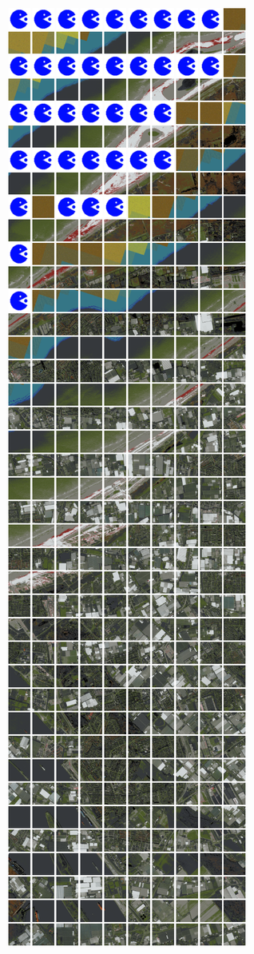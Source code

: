 <html>
<div>
<img src="https://github.com/HakkaTjakka/NL_TILE_MAP/blob/main/source.png" height="44" width="44">
<img src="https://github.com/HakkaTjakka/NL_TILE_MAP/blob/main/source.png" height="44" width="44">
<img src="https://github.com/HakkaTjakka/NL_TILE_MAP/blob/main/source.png" height="44" width="44">
<img src="https://github.com/HakkaTjakka/NL_TILE_MAP/blob/main/source.png" height="44" width="44">
<img src="https://github.com/HakkaTjakka/NL_TILE_MAP/blob/main/source.png" height="44" width="44">
<img src="https://github.com/HakkaTjakka/NL_TILE_MAP/blob/main/source.png" height="44" width="44">
<img src="https://github.com/HakkaTjakka/NL_TILE_MAP/blob/main/source.png" height="44" width="44">
<img src="https://github.com/HakkaTjakka/NL_TILE_MAP/blob/main/source.png" height="44" width="44">
<img src="https://github.com/HakkaTjakka/NL_TILE_MAP/blob/main/source.png" height="44" width="44">
<img src="https://github.com/HakkaTjakka/NL_TILE_MAP/blob/main/18/605/-1049/r.6059.-10490.png" height="44" width="44">
<img src="https://github.com/HakkaTjakka/NL_TILE_MAP/blob/main/18/606/-1049/r.6060.-10490.png" height="44" width="44">
<img src="https://github.com/HakkaTjakka/NL_TILE_MAP/blob/main/18/606/-1049/r.6061.-10490.png" height="44" width="44">
<img src="https://github.com/HakkaTjakka/NL_TILE_MAP/blob/main/18/606/-1049/r.6062.-10490.png" height="44" width="44">
<img src="https://github.com/HakkaTjakka/NL_TILE_MAP/blob/main/18/606/-1049/r.6063.-10490.png" height="44" width="44">
<img src="https://github.com/HakkaTjakka/NL_TILE_MAP/blob/main/18/606/-1049/r.6064.-10490.png" height="44" width="44">
<img src="https://github.com/HakkaTjakka/NL_TILE_MAP/blob/main/18/606/-1049/r.6065.-10490.png" height="44" width="44">
<img src="https://github.com/HakkaTjakka/NL_TILE_MAP/blob/main/18/606/-1049/r.6066.-10490.png" height="44" width="44">
<img src="https://github.com/HakkaTjakka/NL_TILE_MAP/blob/main/18/606/-1049/r.6067.-10490.png" height="44" width="44">
<img src="https://github.com/HakkaTjakka/NL_TILE_MAP/blob/main/18/606/-1049/r.6068.-10490.png" height="44" width="44">
<img src="https://github.com/HakkaTjakka/NL_TILE_MAP/blob/main/18/606/-1049/r.6069.-10490.png" height="44" width="44">
<br>
<img src="https://github.com/HakkaTjakka/NL_TILE_MAP/blob/main/source.png" height="44" width="44">
<img src="https://github.com/HakkaTjakka/NL_TILE_MAP/blob/main/source.png" height="44" width="44">
<img src="https://github.com/HakkaTjakka/NL_TILE_MAP/blob/main/source.png" height="44" width="44">
<img src="https://github.com/HakkaTjakka/NL_TILE_MAP/blob/main/source.png" height="44" width="44">
<img src="https://github.com/HakkaTjakka/NL_TILE_MAP/blob/main/source.png" height="44" width="44">
<img src="https://github.com/HakkaTjakka/NL_TILE_MAP/blob/main/source.png" height="44" width="44">
<img src="https://github.com/HakkaTjakka/NL_TILE_MAP/blob/main/source.png" height="44" width="44">
<img src="https://github.com/HakkaTjakka/NL_TILE_MAP/blob/main/source.png" height="44" width="44">
<img src="https://github.com/HakkaTjakka/NL_TILE_MAP/blob/main/source.png" height="44" width="44">
<img src="https://github.com/HakkaTjakka/NL_TILE_MAP/blob/main/18/605/-1049/r.6059.-10489.png" height="44" width="44">
<img src="https://github.com/HakkaTjakka/NL_TILE_MAP/blob/main/18/606/-1049/r.6060.-10489.png" height="44" width="44">
<img src="https://github.com/HakkaTjakka/NL_TILE_MAP/blob/main/18/606/-1049/r.6061.-10489.png" height="44" width="44">
<img src="https://github.com/HakkaTjakka/NL_TILE_MAP/blob/main/18/606/-1049/r.6062.-10489.png" height="44" width="44">
<img src="https://github.com/HakkaTjakka/NL_TILE_MAP/blob/main/18/606/-1049/r.6063.-10489.png" height="44" width="44">
<img src="https://github.com/HakkaTjakka/NL_TILE_MAP/blob/main/18/606/-1049/r.6064.-10489.png" height="44" width="44">
<img src="https://github.com/HakkaTjakka/NL_TILE_MAP/blob/main/18/606/-1049/r.6065.-10489.png" height="44" width="44">
<img src="https://github.com/HakkaTjakka/NL_TILE_MAP/blob/main/18/606/-1049/r.6066.-10489.png" height="44" width="44">
<img src="https://github.com/HakkaTjakka/NL_TILE_MAP/blob/main/18/606/-1049/r.6067.-10489.png" height="44" width="44">
<img src="https://github.com/HakkaTjakka/NL_TILE_MAP/blob/main/18/606/-1049/r.6068.-10489.png" height="44" width="44">
<img src="https://github.com/HakkaTjakka/NL_TILE_MAP/blob/main/18/606/-1049/r.6069.-10489.png" height="44" width="44">
<br>
<img src="https://github.com/HakkaTjakka/NL_TILE_MAP/blob/main/source.png" height="44" width="44">
<img src="https://github.com/HakkaTjakka/NL_TILE_MAP/blob/main/source.png" height="44" width="44">
<img src="https://github.com/HakkaTjakka/NL_TILE_MAP/blob/main/source.png" height="44" width="44">
<img src="https://github.com/HakkaTjakka/NL_TILE_MAP/blob/main/source.png" height="44" width="44">
<img src="https://github.com/HakkaTjakka/NL_TILE_MAP/blob/main/source.png" height="44" width="44">
<img src="https://github.com/HakkaTjakka/NL_TILE_MAP/blob/main/source.png" height="44" width="44">
<img src="https://github.com/HakkaTjakka/NL_TILE_MAP/blob/main/source.png" height="44" width="44">
<img src="https://github.com/HakkaTjakka/NL_TILE_MAP/blob/main/18/605/-1049/r.6057.-10488.png" height="44" width="44">
<img src="https://github.com/HakkaTjakka/NL_TILE_MAP/blob/main/18/605/-1049/r.6058.-10488.png" height="44" width="44">
<img src="https://github.com/HakkaTjakka/NL_TILE_MAP/blob/main/18/605/-1049/r.6059.-10488.png" height="44" width="44">
<img src="https://github.com/HakkaTjakka/NL_TILE_MAP/blob/main/18/606/-1049/r.6060.-10488.png" height="44" width="44">
<img src="https://github.com/HakkaTjakka/NL_TILE_MAP/blob/main/18/606/-1049/r.6061.-10488.png" height="44" width="44">
<img src="https://github.com/HakkaTjakka/NL_TILE_MAP/blob/main/18/606/-1049/r.6062.-10488.png" height="44" width="44">
<img src="https://github.com/HakkaTjakka/NL_TILE_MAP/blob/main/18/606/-1049/r.6063.-10488.png" height="44" width="44">
<img src="https://github.com/HakkaTjakka/NL_TILE_MAP/blob/main/18/606/-1049/r.6064.-10488.png" height="44" width="44">
<img src="https://github.com/HakkaTjakka/NL_TILE_MAP/blob/main/18/606/-1049/r.6065.-10488.png" height="44" width="44">
<img src="https://github.com/HakkaTjakka/NL_TILE_MAP/blob/main/18/606/-1049/r.6066.-10488.png" height="44" width="44">
<img src="https://github.com/HakkaTjakka/NL_TILE_MAP/blob/main/18/606/-1049/r.6067.-10488.png" height="44" width="44">
<img src="https://github.com/HakkaTjakka/NL_TILE_MAP/blob/main/18/606/-1049/r.6068.-10488.png" height="44" width="44">
<img src="https://github.com/HakkaTjakka/NL_TILE_MAP/blob/main/18/606/-1049/r.6069.-10488.png" height="44" width="44">
<br>
<img src="https://github.com/HakkaTjakka/NL_TILE_MAP/blob/main/source.png" height="44" width="44">
<img src="https://github.com/HakkaTjakka/NL_TILE_MAP/blob/main/source.png" height="44" width="44">
<img src="https://github.com/HakkaTjakka/NL_TILE_MAP/blob/main/source.png" height="44" width="44">
<img src="https://github.com/HakkaTjakka/NL_TILE_MAP/blob/main/source.png" height="44" width="44">
<img src="https://github.com/HakkaTjakka/NL_TILE_MAP/blob/main/source.png" height="44" width="44">
<img src="https://github.com/HakkaTjakka/NL_TILE_MAP/blob/main/source.png" height="44" width="44">
<img src="https://github.com/HakkaTjakka/NL_TILE_MAP/blob/main/source.png" height="44" width="44">
<img src="https://github.com/HakkaTjakka/NL_TILE_MAP/blob/main/18/605/-1049/r.6057.-10487.png" height="44" width="44">
<img src="https://github.com/HakkaTjakka/NL_TILE_MAP/blob/main/18/605/-1049/r.6058.-10487.png" height="44" width="44">
<img src="https://github.com/HakkaTjakka/NL_TILE_MAP/blob/main/18/605/-1049/r.6059.-10487.png" height="44" width="44">
<img src="https://github.com/HakkaTjakka/NL_TILE_MAP/blob/main/18/606/-1049/r.6060.-10487.png" height="44" width="44">
<img src="https://github.com/HakkaTjakka/NL_TILE_MAP/blob/main/18/606/-1049/r.6061.-10487.png" height="44" width="44">
<img src="https://github.com/HakkaTjakka/NL_TILE_MAP/blob/main/18/606/-1049/r.6062.-10487.png" height="44" width="44">
<img src="https://github.com/HakkaTjakka/NL_TILE_MAP/blob/main/18/606/-1049/r.6063.-10487.png" height="44" width="44">
<img src="https://github.com/HakkaTjakka/NL_TILE_MAP/blob/main/18/606/-1049/r.6064.-10487.png" height="44" width="44">
<img src="https://github.com/HakkaTjakka/NL_TILE_MAP/blob/main/18/606/-1049/r.6065.-10487.png" height="44" width="44">
<img src="https://github.com/HakkaTjakka/NL_TILE_MAP/blob/main/18/606/-1049/r.6066.-10487.png" height="44" width="44">
<img src="https://github.com/HakkaTjakka/NL_TILE_MAP/blob/main/18/606/-1049/r.6067.-10487.png" height="44" width="44">
<img src="https://github.com/HakkaTjakka/NL_TILE_MAP/blob/main/18/606/-1049/r.6068.-10487.png" height="44" width="44">
<img src="https://github.com/HakkaTjakka/NL_TILE_MAP/blob/main/18/606/-1049/r.6069.-10487.png" height="44" width="44">
<br>
<img src="https://github.com/HakkaTjakka/NL_TILE_MAP/blob/main/source.png" height="44" width="44">
<img src="https://github.com/HakkaTjakka/NL_TILE_MAP/blob/main/18/605/-1049/r.6051.-10486.png" height="44" width="44">
<img src="https://github.com/HakkaTjakka/NL_TILE_MAP/blob/main/source.png" height="44" width="44">
<img src="https://github.com/HakkaTjakka/NL_TILE_MAP/blob/main/source.png" height="44" width="44">
<img src="https://github.com/HakkaTjakka/NL_TILE_MAP/blob/main/source.png" height="44" width="44">
<img src="https://github.com/HakkaTjakka/NL_TILE_MAP/blob/main/18/605/-1049/r.6055.-10486.png" height="44" width="44">
<img src="https://github.com/HakkaTjakka/NL_TILE_MAP/blob/main/18/605/-1049/r.6056.-10486.png" height="44" width="44">
<img src="https://github.com/HakkaTjakka/NL_TILE_MAP/blob/main/18/605/-1049/r.6057.-10486.png" height="44" width="44">
<img src="https://github.com/HakkaTjakka/NL_TILE_MAP/blob/main/18/605/-1049/r.6058.-10486.png" height="44" width="44">
<img src="https://github.com/HakkaTjakka/NL_TILE_MAP/blob/main/18/605/-1049/r.6059.-10486.png" height="44" width="44">
<img src="https://github.com/HakkaTjakka/NL_TILE_MAP/blob/main/18/606/-1049/r.6060.-10486.png" height="44" width="44">
<img src="https://github.com/HakkaTjakka/NL_TILE_MAP/blob/main/18/606/-1049/r.6061.-10486.png" height="44" width="44">
<img src="https://github.com/HakkaTjakka/NL_TILE_MAP/blob/main/18/606/-1049/r.6062.-10486.png" height="44" width="44">
<img src="https://github.com/HakkaTjakka/NL_TILE_MAP/blob/main/18/606/-1049/r.6063.-10486.png" height="44" width="44">
<img src="https://github.com/HakkaTjakka/NL_TILE_MAP/blob/main/18/606/-1049/r.6064.-10486.png" height="44" width="44">
<img src="https://github.com/HakkaTjakka/NL_TILE_MAP/blob/main/18/606/-1049/r.6065.-10486.png" height="44" width="44">
<img src="https://github.com/HakkaTjakka/NL_TILE_MAP/blob/main/18/606/-1049/r.6066.-10486.png" height="44" width="44">
<img src="https://github.com/HakkaTjakka/NL_TILE_MAP/blob/main/18/606/-1049/r.6067.-10486.png" height="44" width="44">
<img src="https://github.com/HakkaTjakka/NL_TILE_MAP/blob/main/18/606/-1049/r.6068.-10486.png" height="44" width="44">
<img src="https://github.com/HakkaTjakka/NL_TILE_MAP/blob/main/18/606/-1049/r.6069.-10486.png" height="44" width="44">
<br>
<img src="https://github.com/HakkaTjakka/NL_TILE_MAP/blob/main/source.png" height="44" width="44">
<img src="https://github.com/HakkaTjakka/NL_TILE_MAP/blob/main/18/605/-1049/r.6051.-10485.png" height="44" width="44">
<img src="https://github.com/HakkaTjakka/NL_TILE_MAP/blob/main/18/605/-1049/r.6052.-10485.png" height="44" width="44">
<img src="https://github.com/HakkaTjakka/NL_TILE_MAP/blob/main/18/605/-1049/r.6053.-10485.png" height="44" width="44">
<img src="https://github.com/HakkaTjakka/NL_TILE_MAP/blob/main/18/605/-1049/r.6054.-10485.png" height="44" width="44">
<img src="https://github.com/HakkaTjakka/NL_TILE_MAP/blob/main/18/605/-1049/r.6055.-10485.png" height="44" width="44">
<img src="https://github.com/HakkaTjakka/NL_TILE_MAP/blob/main/18/605/-1049/r.6056.-10485.png" height="44" width="44">
<img src="https://github.com/HakkaTjakka/NL_TILE_MAP/blob/main/18/605/-1049/r.6057.-10485.png" height="44" width="44">
<img src="https://github.com/HakkaTjakka/NL_TILE_MAP/blob/main/18/605/-1049/r.6058.-10485.png" height="44" width="44">
<img src="https://github.com/HakkaTjakka/NL_TILE_MAP/blob/main/18/605/-1049/r.6059.-10485.png" height="44" width="44">
<img src="https://github.com/HakkaTjakka/NL_TILE_MAP/blob/main/18/606/-1049/r.6060.-10485.png" height="44" width="44">
<img src="https://github.com/HakkaTjakka/NL_TILE_MAP/blob/main/18/606/-1049/r.6061.-10485.png" height="44" width="44">
<img src="https://github.com/HakkaTjakka/NL_TILE_MAP/blob/main/18/606/-1049/r.6062.-10485.png" height="44" width="44">
<img src="https://github.com/HakkaTjakka/NL_TILE_MAP/blob/main/18/606/-1049/r.6063.-10485.png" height="44" width="44">
<img src="https://github.com/HakkaTjakka/NL_TILE_MAP/blob/main/18/606/-1049/r.6064.-10485.png" height="44" width="44">
<img src="https://github.com/HakkaTjakka/NL_TILE_MAP/blob/main/18/606/-1049/r.6065.-10485.png" height="44" width="44">
<img src="https://github.com/HakkaTjakka/NL_TILE_MAP/blob/main/18/606/-1049/r.6066.-10485.png" height="44" width="44">
<img src="https://github.com/HakkaTjakka/NL_TILE_MAP/blob/main/18/606/-1049/r.6067.-10485.png" height="44" width="44">
<img src="https://github.com/HakkaTjakka/NL_TILE_MAP/blob/main/18/606/-1049/r.6068.-10485.png" height="44" width="44">
<img src="https://github.com/HakkaTjakka/NL_TILE_MAP/blob/main/18/606/-1049/r.6069.-10485.png" height="44" width="44">
<br>
<img src="https://github.com/HakkaTjakka/NL_TILE_MAP/blob/main/source.png" height="44" width="44">
<img src="https://github.com/HakkaTjakka/NL_TILE_MAP/blob/main/18/605/-1049/r.6051.-10484.png" height="44" width="44">
<img src="https://github.com/HakkaTjakka/NL_TILE_MAP/blob/main/18/605/-1049/r.6052.-10484.png" height="44" width="44">
<img src="https://github.com/HakkaTjakka/NL_TILE_MAP/blob/main/18/605/-1049/r.6053.-10484.png" height="44" width="44">
<img src="https://github.com/HakkaTjakka/NL_TILE_MAP/blob/main/18/605/-1049/r.6054.-10484.png" height="44" width="44">
<img src="https://github.com/HakkaTjakka/NL_TILE_MAP/blob/main/18/605/-1049/r.6055.-10484.png" height="44" width="44">
<img src="https://github.com/HakkaTjakka/NL_TILE_MAP/blob/main/18/605/-1049/r.6056.-10484.png" height="44" width="44">
<img src="https://github.com/HakkaTjakka/NL_TILE_MAP/blob/main/18/605/-1049/r.6057.-10484.png" height="44" width="44">
<img src="https://github.com/HakkaTjakka/NL_TILE_MAP/blob/main/18/605/-1049/r.6058.-10484.png" height="44" width="44">
<img src="https://github.com/HakkaTjakka/NL_TILE_MAP/blob/main/18/605/-1049/r.6059.-10484.png" height="44" width="44">
<img src="https://github.com/HakkaTjakka/NL_TILE_MAP/blob/main/18/606/-1049/r.6060.-10484.png" height="44" width="44">
<img src="https://github.com/HakkaTjakka/NL_TILE_MAP/blob/main/18/606/-1049/r.6061.-10484.png" height="44" width="44">
<img src="https://github.com/HakkaTjakka/NL_TILE_MAP/blob/main/18/606/-1049/r.6062.-10484.png" height="44" width="44">
<img src="https://github.com/HakkaTjakka/NL_TILE_MAP/blob/main/18/606/-1049/r.6063.-10484.png" height="44" width="44">
<img src="https://github.com/HakkaTjakka/NL_TILE_MAP/blob/main/18/606/-1049/r.6064.-10484.png" height="44" width="44">
<img src="https://github.com/HakkaTjakka/NL_TILE_MAP/blob/main/18/606/-1049/r.6065.-10484.png" height="44" width="44">
<img src="https://github.com/HakkaTjakka/NL_TILE_MAP/blob/main/18/606/-1049/r.6066.-10484.png" height="44" width="44">
<img src="https://github.com/HakkaTjakka/NL_TILE_MAP/blob/main/18/606/-1049/r.6067.-10484.png" height="44" width="44">
<img src="https://github.com/HakkaTjakka/NL_TILE_MAP/blob/main/18/606/-1049/r.6068.-10484.png" height="44" width="44">
<img src="https://github.com/HakkaTjakka/NL_TILE_MAP/blob/main/18/606/-1049/r.6069.-10484.png" height="44" width="44">
<br>
<img src="https://github.com/HakkaTjakka/NL_TILE_MAP/blob/main/18/605/-1049/r.6050.-10483.png" height="44" width="44">
<img src="https://github.com/HakkaTjakka/NL_TILE_MAP/blob/main/18/605/-1049/r.6051.-10483.png" height="44" width="44">
<img src="https://github.com/HakkaTjakka/NL_TILE_MAP/blob/main/18/605/-1049/r.6052.-10483.png" height="44" width="44">
<img src="https://github.com/HakkaTjakka/NL_TILE_MAP/blob/main/18/605/-1049/r.6053.-10483.png" height="44" width="44">
<img src="https://github.com/HakkaTjakka/NL_TILE_MAP/blob/main/18/605/-1049/r.6054.-10483.png" height="44" width="44">
<img src="https://github.com/HakkaTjakka/NL_TILE_MAP/blob/main/18/605/-1049/r.6055.-10483.png" height="44" width="44">
<img src="https://github.com/HakkaTjakka/NL_TILE_MAP/blob/main/18/605/-1049/r.6056.-10483.png" height="44" width="44">
<img src="https://github.com/HakkaTjakka/NL_TILE_MAP/blob/main/18/605/-1049/r.6057.-10483.png" height="44" width="44">
<img src="https://github.com/HakkaTjakka/NL_TILE_MAP/blob/main/18/605/-1049/r.6058.-10483.png" height="44" width="44">
<img src="https://github.com/HakkaTjakka/NL_TILE_MAP/blob/main/18/605/-1049/r.6059.-10483.png" height="44" width="44">
<img src="https://github.com/HakkaTjakka/NL_TILE_MAP/blob/main/18/606/-1049/r.6060.-10483.png" height="44" width="44">
<img src="https://github.com/HakkaTjakka/NL_TILE_MAP/blob/main/18/606/-1049/r.6061.-10483.png" height="44" width="44">
<img src="https://github.com/HakkaTjakka/NL_TILE_MAP/blob/main/18/606/-1049/r.6062.-10483.png" height="44" width="44">
<img src="https://github.com/HakkaTjakka/NL_TILE_MAP/blob/main/18/606/-1049/r.6063.-10483.png" height="44" width="44">
<img src="https://github.com/HakkaTjakka/NL_TILE_MAP/blob/main/18/606/-1049/r.6064.-10483.png" height="44" width="44">
<img src="https://github.com/HakkaTjakka/NL_TILE_MAP/blob/main/18/606/-1049/r.6065.-10483.png" height="44" width="44">
<img src="https://github.com/HakkaTjakka/NL_TILE_MAP/blob/main/18/606/-1049/r.6066.-10483.png" height="44" width="44">
<img src="https://github.com/HakkaTjakka/NL_TILE_MAP/blob/main/18/606/-1049/r.6067.-10483.png" height="44" width="44">
<img src="https://github.com/HakkaTjakka/NL_TILE_MAP/blob/main/18/606/-1049/r.6068.-10483.png" height="44" width="44">
<img src="https://github.com/HakkaTjakka/NL_TILE_MAP/blob/main/18/606/-1049/r.6069.-10483.png" height="44" width="44">
<br>
<img src="https://github.com/HakkaTjakka/NL_TILE_MAP/blob/main/18/605/-1049/r.6050.-10482.png" height="44" width="44">
<img src="https://github.com/HakkaTjakka/NL_TILE_MAP/blob/main/18/605/-1049/r.6051.-10482.png" height="44" width="44">
<img src="https://github.com/HakkaTjakka/NL_TILE_MAP/blob/main/18/605/-1049/r.6052.-10482.png" height="44" width="44">
<img src="https://github.com/HakkaTjakka/NL_TILE_MAP/blob/main/18/605/-1049/r.6053.-10482.png" height="44" width="44">
<img src="https://github.com/HakkaTjakka/NL_TILE_MAP/blob/main/18/605/-1049/r.6054.-10482.png" height="44" width="44">
<img src="https://github.com/HakkaTjakka/NL_TILE_MAP/blob/main/18/605/-1049/r.6055.-10482.png" height="44" width="44">
<img src="https://github.com/HakkaTjakka/NL_TILE_MAP/blob/main/18/605/-1049/r.6056.-10482.png" height="44" width="44">
<img src="https://github.com/HakkaTjakka/NL_TILE_MAP/blob/main/18/605/-1049/r.6057.-10482.png" height="44" width="44">
<img src="https://github.com/HakkaTjakka/NL_TILE_MAP/blob/main/18/605/-1049/r.6058.-10482.png" height="44" width="44">
<img src="https://github.com/HakkaTjakka/NL_TILE_MAP/blob/main/18/605/-1049/r.6059.-10482.png" height="44" width="44">
<img src="https://github.com/HakkaTjakka/NL_TILE_MAP/blob/main/18/606/-1049/r.6060.-10482.png" height="44" width="44">
<img src="https://github.com/HakkaTjakka/NL_TILE_MAP/blob/main/18/606/-1049/r.6061.-10482.png" height="44" width="44">
<img src="https://github.com/HakkaTjakka/NL_TILE_MAP/blob/main/18/606/-1049/r.6062.-10482.png" height="44" width="44">
<img src="https://github.com/HakkaTjakka/NL_TILE_MAP/blob/main/18/606/-1049/r.6063.-10482.png" height="44" width="44">
<img src="https://github.com/HakkaTjakka/NL_TILE_MAP/blob/main/18/606/-1049/r.6064.-10482.png" height="44" width="44">
<img src="https://github.com/HakkaTjakka/NL_TILE_MAP/blob/main/18/606/-1049/r.6065.-10482.png" height="44" width="44">
<img src="https://github.com/HakkaTjakka/NL_TILE_MAP/blob/main/18/606/-1049/r.6066.-10482.png" height="44" width="44">
<img src="https://github.com/HakkaTjakka/NL_TILE_MAP/blob/main/18/606/-1049/r.6067.-10482.png" height="44" width="44">
<img src="https://github.com/HakkaTjakka/NL_TILE_MAP/blob/main/18/606/-1049/r.6068.-10482.png" height="44" width="44">
<img src="https://github.com/HakkaTjakka/NL_TILE_MAP/blob/main/18/606/-1049/r.6069.-10482.png" height="44" width="44">
<br>
<img src="https://github.com/HakkaTjakka/NL_TILE_MAP/blob/main/18/605/-1049/r.6050.-10481.png" height="44" width="44">
<img src="https://github.com/HakkaTjakka/NL_TILE_MAP/blob/main/18/605/-1049/r.6051.-10481.png" height="44" width="44">
<img src="https://github.com/HakkaTjakka/NL_TILE_MAP/blob/main/18/605/-1049/r.6052.-10481.png" height="44" width="44">
<img src="https://github.com/HakkaTjakka/NL_TILE_MAP/blob/main/18/605/-1049/r.6053.-10481.png" height="44" width="44">
<img src="https://github.com/HakkaTjakka/NL_TILE_MAP/blob/main/18/605/-1049/r.6054.-10481.png" height="44" width="44">
<img src="https://github.com/HakkaTjakka/NL_TILE_MAP/blob/main/18/605/-1049/r.6055.-10481.png" height="44" width="44">
<img src="https://github.com/HakkaTjakka/NL_TILE_MAP/blob/main/18/605/-1049/r.6056.-10481.png" height="44" width="44">
<img src="https://github.com/HakkaTjakka/NL_TILE_MAP/blob/main/18/605/-1049/r.6057.-10481.png" height="44" width="44">
<img src="https://github.com/HakkaTjakka/NL_TILE_MAP/blob/main/18/605/-1049/r.6058.-10481.png" height="44" width="44">
<img src="https://github.com/HakkaTjakka/NL_TILE_MAP/blob/main/18/605/-1049/r.6059.-10481.png" height="44" width="44">
<img src="https://github.com/HakkaTjakka/NL_TILE_MAP/blob/main/18/606/-1049/r.6060.-10481.png" height="44" width="44">
<img src="https://github.com/HakkaTjakka/NL_TILE_MAP/blob/main/18/606/-1049/r.6061.-10481.png" height="44" width="44">
<img src="https://github.com/HakkaTjakka/NL_TILE_MAP/blob/main/18/606/-1049/r.6062.-10481.png" height="44" width="44">
<img src="https://github.com/HakkaTjakka/NL_TILE_MAP/blob/main/18/606/-1049/r.6063.-10481.png" height="44" width="44">
<img src="https://github.com/HakkaTjakka/NL_TILE_MAP/blob/main/18/606/-1049/r.6064.-10481.png" height="44" width="44">
<img src="https://github.com/HakkaTjakka/NL_TILE_MAP/blob/main/18/606/-1049/r.6065.-10481.png" height="44" width="44">
<img src="https://github.com/HakkaTjakka/NL_TILE_MAP/blob/main/18/606/-1049/r.6066.-10481.png" height="44" width="44">
<img src="https://github.com/HakkaTjakka/NL_TILE_MAP/blob/main/18/606/-1049/r.6067.-10481.png" height="44" width="44">
<img src="https://github.com/HakkaTjakka/NL_TILE_MAP/blob/main/18/606/-1049/r.6068.-10481.png" height="44" width="44">
<img src="https://github.com/HakkaTjakka/NL_TILE_MAP/blob/main/18/606/-1049/r.6069.-10481.png" height="44" width="44">
<br>
<img src="https://github.com/HakkaTjakka/NL_TILE_MAP/blob/main/18/605/-1048/r.6050.-10480.png" height="44" width="44">
<img src="https://github.com/HakkaTjakka/NL_TILE_MAP/blob/main/18/605/-1048/r.6051.-10480.png" height="44" width="44">
<img src="https://github.com/HakkaTjakka/NL_TILE_MAP/blob/main/18/605/-1048/r.6052.-10480.png" height="44" width="44">
<img src="https://github.com/HakkaTjakka/NL_TILE_MAP/blob/main/18/605/-1048/r.6053.-10480.png" height="44" width="44">
<img src="https://github.com/HakkaTjakka/NL_TILE_MAP/blob/main/18/605/-1048/r.6054.-10480.png" height="44" width="44">
<img src="https://github.com/HakkaTjakka/NL_TILE_MAP/blob/main/18/605/-1048/r.6055.-10480.png" height="44" width="44">
<img src="https://github.com/HakkaTjakka/NL_TILE_MAP/blob/main/18/605/-1048/r.6056.-10480.png" height="44" width="44">
<img src="https://github.com/HakkaTjakka/NL_TILE_MAP/blob/main/18/605/-1048/r.6057.-10480.png" height="44" width="44">
<img src="https://github.com/HakkaTjakka/NL_TILE_MAP/blob/main/18/605/-1048/r.6058.-10480.png" height="44" width="44">
<img src="https://github.com/HakkaTjakka/NL_TILE_MAP/blob/main/18/605/-1048/r.6059.-10480.png" height="44" width="44">
<img src="https://github.com/HakkaTjakka/NL_TILE_MAP/blob/main/18/606/-1048/r.6060.-10480.png" height="44" width="44">
<img src="https://github.com/HakkaTjakka/NL_TILE_MAP/blob/main/18/606/-1048/r.6061.-10480.png" height="44" width="44">
<img src="https://github.com/HakkaTjakka/NL_TILE_MAP/blob/main/18/606/-1048/r.6062.-10480.png" height="44" width="44">
<img src="https://github.com/HakkaTjakka/NL_TILE_MAP/blob/main/18/606/-1048/r.6063.-10480.png" height="44" width="44">
<img src="https://github.com/HakkaTjakka/NL_TILE_MAP/blob/main/18/606/-1048/r.6064.-10480.png" height="44" width="44">
<img src="https://github.com/HakkaTjakka/NL_TILE_MAP/blob/main/18/606/-1048/r.6065.-10480.png" height="44" width="44">
<img src="https://github.com/HakkaTjakka/NL_TILE_MAP/blob/main/18/606/-1048/r.6066.-10480.png" height="44" width="44">
<img src="https://github.com/HakkaTjakka/NL_TILE_MAP/blob/main/18/606/-1048/r.6067.-10480.png" height="44" width="44">
<img src="https://github.com/HakkaTjakka/NL_TILE_MAP/blob/main/18/606/-1048/r.6068.-10480.png" height="44" width="44">
<img src="https://github.com/HakkaTjakka/NL_TILE_MAP/blob/main/18/606/-1048/r.6069.-10480.png" height="44" width="44">
<br>
<img src="https://github.com/HakkaTjakka/NL_TILE_MAP/blob/main/18/605/-1048/r.6050.-10479.png" height="44" width="44">
<img src="https://github.com/HakkaTjakka/NL_TILE_MAP/blob/main/18/605/-1048/r.6051.-10479.png" height="44" width="44">
<img src="https://github.com/HakkaTjakka/NL_TILE_MAP/blob/main/18/605/-1048/r.6052.-10479.png" height="44" width="44">
<img src="https://github.com/HakkaTjakka/NL_TILE_MAP/blob/main/18/605/-1048/r.6053.-10479.png" height="44" width="44">
<img src="https://github.com/HakkaTjakka/NL_TILE_MAP/blob/main/18/605/-1048/r.6054.-10479.png" height="44" width="44">
<img src="https://github.com/HakkaTjakka/NL_TILE_MAP/blob/main/18/605/-1048/r.6055.-10479.png" height="44" width="44">
<img src="https://github.com/HakkaTjakka/NL_TILE_MAP/blob/main/18/605/-1048/r.6056.-10479.png" height="44" width="44">
<img src="https://github.com/HakkaTjakka/NL_TILE_MAP/blob/main/18/605/-1048/r.6057.-10479.png" height="44" width="44">
<img src="https://github.com/HakkaTjakka/NL_TILE_MAP/blob/main/18/605/-1048/r.6058.-10479.png" height="44" width="44">
<img src="https://github.com/HakkaTjakka/NL_TILE_MAP/blob/main/18/605/-1048/r.6059.-10479.png" height="44" width="44">
<img src="https://github.com/HakkaTjakka/NL_TILE_MAP/blob/main/18/606/-1048/r.6060.-10479.png" height="44" width="44">
<img src="https://github.com/HakkaTjakka/NL_TILE_MAP/blob/main/18/606/-1048/r.6061.-10479.png" height="44" width="44">
<img src="https://github.com/HakkaTjakka/NL_TILE_MAP/blob/main/18/606/-1048/r.6062.-10479.png" height="44" width="44">
<img src="https://github.com/HakkaTjakka/NL_TILE_MAP/blob/main/18/606/-1048/r.6063.-10479.png" height="44" width="44">
<img src="https://github.com/HakkaTjakka/NL_TILE_MAP/blob/main/18/606/-1048/r.6064.-10479.png" height="44" width="44">
<img src="https://github.com/HakkaTjakka/NL_TILE_MAP/blob/main/18/606/-1048/r.6065.-10479.png" height="44" width="44">
<img src="https://github.com/HakkaTjakka/NL_TILE_MAP/blob/main/18/606/-1048/r.6066.-10479.png" height="44" width="44">
<img src="https://github.com/HakkaTjakka/NL_TILE_MAP/blob/main/18/606/-1048/r.6067.-10479.png" height="44" width="44">
<img src="https://github.com/HakkaTjakka/NL_TILE_MAP/blob/main/18/606/-1048/r.6068.-10479.png" height="44" width="44">
<img src="https://github.com/HakkaTjakka/NL_TILE_MAP/blob/main/18/606/-1048/r.6069.-10479.png" height="44" width="44">
<br>
<img src="https://github.com/HakkaTjakka/NL_TILE_MAP/blob/main/18/605/-1048/r.6050.-10478.png" height="44" width="44">
<img src="https://github.com/HakkaTjakka/NL_TILE_MAP/blob/main/18/605/-1048/r.6051.-10478.png" height="44" width="44">
<img src="https://github.com/HakkaTjakka/NL_TILE_MAP/blob/main/18/605/-1048/r.6052.-10478.png" height="44" width="44">
<img src="https://github.com/HakkaTjakka/NL_TILE_MAP/blob/main/18/605/-1048/r.6053.-10478.png" height="44" width="44">
<img src="https://github.com/HakkaTjakka/NL_TILE_MAP/blob/main/18/605/-1048/r.6054.-10478.png" height="44" width="44">
<img src="https://github.com/HakkaTjakka/NL_TILE_MAP/blob/main/18/605/-1048/r.6055.-10478.png" height="44" width="44">
<img src="https://github.com/HakkaTjakka/NL_TILE_MAP/blob/main/18/605/-1048/r.6056.-10478.png" height="44" width="44">
<img src="https://github.com/HakkaTjakka/NL_TILE_MAP/blob/main/18/605/-1048/r.6057.-10478.png" height="44" width="44">
<img src="https://github.com/HakkaTjakka/NL_TILE_MAP/blob/main/18/605/-1048/r.6058.-10478.png" height="44" width="44">
<img src="https://github.com/HakkaTjakka/NL_TILE_MAP/blob/main/18/605/-1048/r.6059.-10478.png" height="44" width="44">
<img src="https://github.com/HakkaTjakka/NL_TILE_MAP/blob/main/18/606/-1048/r.6060.-10478.png" height="44" width="44">
<img src="https://github.com/HakkaTjakka/NL_TILE_MAP/blob/main/18/606/-1048/r.6061.-10478.png" height="44" width="44">
<img src="https://github.com/HakkaTjakka/NL_TILE_MAP/blob/main/18/606/-1048/r.6062.-10478.png" height="44" width="44">
<img src="https://github.com/HakkaTjakka/NL_TILE_MAP/blob/main/18/606/-1048/r.6063.-10478.png" height="44" width="44">
<img src="https://github.com/HakkaTjakka/NL_TILE_MAP/blob/main/18/606/-1048/r.6064.-10478.png" height="44" width="44">
<img src="https://github.com/HakkaTjakka/NL_TILE_MAP/blob/main/18/606/-1048/r.6065.-10478.png" height="44" width="44">
<img src="https://github.com/HakkaTjakka/NL_TILE_MAP/blob/main/18/606/-1048/r.6066.-10478.png" height="44" width="44">
<img src="https://github.com/HakkaTjakka/NL_TILE_MAP/blob/main/18/606/-1048/r.6067.-10478.png" height="44" width="44">
<img src="https://github.com/HakkaTjakka/NL_TILE_MAP/blob/main/18/606/-1048/r.6068.-10478.png" height="44" width="44">
<img src="https://github.com/HakkaTjakka/NL_TILE_MAP/blob/main/18/606/-1048/r.6069.-10478.png" height="44" width="44">
<br>
<img src="https://github.com/HakkaTjakka/NL_TILE_MAP/blob/main/18/605/-1048/r.6050.-10477.png" height="44" width="44">
<img src="https://github.com/HakkaTjakka/NL_TILE_MAP/blob/main/18/605/-1048/r.6051.-10477.png" height="44" width="44">
<img src="https://github.com/HakkaTjakka/NL_TILE_MAP/blob/main/18/605/-1048/r.6052.-10477.png" height="44" width="44">
<img src="https://github.com/HakkaTjakka/NL_TILE_MAP/blob/main/18/605/-1048/r.6053.-10477.png" height="44" width="44">
<img src="https://github.com/HakkaTjakka/NL_TILE_MAP/blob/main/18/605/-1048/r.6054.-10477.png" height="44" width="44">
<img src="https://github.com/HakkaTjakka/NL_TILE_MAP/blob/main/18/605/-1048/r.6055.-10477.png" height="44" width="44">
<img src="https://github.com/HakkaTjakka/NL_TILE_MAP/blob/main/18/605/-1048/r.6056.-10477.png" height="44" width="44">
<img src="https://github.com/HakkaTjakka/NL_TILE_MAP/blob/main/18/605/-1048/r.6057.-10477.png" height="44" width="44">
<img src="https://github.com/HakkaTjakka/NL_TILE_MAP/blob/main/18/605/-1048/r.6058.-10477.png" height="44" width="44">
<img src="https://github.com/HakkaTjakka/NL_TILE_MAP/blob/main/18/605/-1048/r.6059.-10477.png" height="44" width="44">
<img src="https://github.com/HakkaTjakka/NL_TILE_MAP/blob/main/18/606/-1048/r.6060.-10477.png" height="44" width="44">
<img src="https://github.com/HakkaTjakka/NL_TILE_MAP/blob/main/18/606/-1048/r.6061.-10477.png" height="44" width="44">
<img src="https://github.com/HakkaTjakka/NL_TILE_MAP/blob/main/18/606/-1048/r.6062.-10477.png" height="44" width="44">
<img src="https://github.com/HakkaTjakka/NL_TILE_MAP/blob/main/18/606/-1048/r.6063.-10477.png" height="44" width="44">
<img src="https://github.com/HakkaTjakka/NL_TILE_MAP/blob/main/18/606/-1048/r.6064.-10477.png" height="44" width="44">
<img src="https://github.com/HakkaTjakka/NL_TILE_MAP/blob/main/18/606/-1048/r.6065.-10477.png" height="44" width="44">
<img src="https://github.com/HakkaTjakka/NL_TILE_MAP/blob/main/18/606/-1048/r.6066.-10477.png" height="44" width="44">
<img src="https://github.com/HakkaTjakka/NL_TILE_MAP/blob/main/18/606/-1048/r.6067.-10477.png" height="44" width="44">
<img src="https://github.com/HakkaTjakka/NL_TILE_MAP/blob/main/18/606/-1048/r.6068.-10477.png" height="44" width="44">
<img src="https://github.com/HakkaTjakka/NL_TILE_MAP/blob/main/18/606/-1048/r.6069.-10477.png" height="44" width="44">
<br>
<img src="https://github.com/HakkaTjakka/NL_TILE_MAP/blob/main/18/605/-1048/r.6050.-10476.png" height="44" width="44">
<img src="https://github.com/HakkaTjakka/NL_TILE_MAP/blob/main/18/605/-1048/r.6051.-10476.png" height="44" width="44">
<img src="https://github.com/HakkaTjakka/NL_TILE_MAP/blob/main/18/605/-1048/r.6052.-10476.png" height="44" width="44">
<img src="https://github.com/HakkaTjakka/NL_TILE_MAP/blob/main/18/605/-1048/r.6053.-10476.png" height="44" width="44">
<img src="https://github.com/HakkaTjakka/NL_TILE_MAP/blob/main/18/605/-1048/r.6054.-10476.png" height="44" width="44">
<img src="https://github.com/HakkaTjakka/NL_TILE_MAP/blob/main/18/605/-1048/r.6055.-10476.png" height="44" width="44">
<img src="https://github.com/HakkaTjakka/NL_TILE_MAP/blob/main/18/605/-1048/r.6056.-10476.png" height="44" width="44">
<img src="https://github.com/HakkaTjakka/NL_TILE_MAP/blob/main/18/605/-1048/r.6057.-10476.png" height="44" width="44">
<img src="https://github.com/HakkaTjakka/NL_TILE_MAP/blob/main/18/605/-1048/r.6058.-10476.png" height="44" width="44">
<img src="https://github.com/HakkaTjakka/NL_TILE_MAP/blob/main/18/605/-1048/r.6059.-10476.png" height="44" width="44">
<img src="https://github.com/HakkaTjakka/NL_TILE_MAP/blob/main/18/606/-1048/r.6060.-10476.png" height="44" width="44">
<img src="https://github.com/HakkaTjakka/NL_TILE_MAP/blob/main/18/606/-1048/r.6061.-10476.png" height="44" width="44">
<img src="https://github.com/HakkaTjakka/NL_TILE_MAP/blob/main/18/606/-1048/r.6062.-10476.png" height="44" width="44">
<img src="https://github.com/HakkaTjakka/NL_TILE_MAP/blob/main/18/606/-1048/r.6063.-10476.png" height="44" width="44">
<img src="https://github.com/HakkaTjakka/NL_TILE_MAP/blob/main/18/606/-1048/r.6064.-10476.png" height="44" width="44">
<img src="https://github.com/HakkaTjakka/NL_TILE_MAP/blob/main/18/606/-1048/r.6065.-10476.png" height="44" width="44">
<img src="https://github.com/HakkaTjakka/NL_TILE_MAP/blob/main/18/606/-1048/r.6066.-10476.png" height="44" width="44">
<img src="https://github.com/HakkaTjakka/NL_TILE_MAP/blob/main/18/606/-1048/r.6067.-10476.png" height="44" width="44">
<img src="https://github.com/HakkaTjakka/NL_TILE_MAP/blob/main/18/606/-1048/r.6068.-10476.png" height="44" width="44">
<img src="https://github.com/HakkaTjakka/NL_TILE_MAP/blob/main/18/606/-1048/r.6069.-10476.png" height="44" width="44">
<br>
<img src="https://github.com/HakkaTjakka/NL_TILE_MAP/blob/main/18/605/-1048/r.6050.-10475.png" height="44" width="44">
<img src="https://github.com/HakkaTjakka/NL_TILE_MAP/blob/main/18/605/-1048/r.6051.-10475.png" height="44" width="44">
<img src="https://github.com/HakkaTjakka/NL_TILE_MAP/blob/main/18/605/-1048/r.6052.-10475.png" height="44" width="44">
<img src="https://github.com/HakkaTjakka/NL_TILE_MAP/blob/main/18/605/-1048/r.6053.-10475.png" height="44" width="44">
<img src="https://github.com/HakkaTjakka/NL_TILE_MAP/blob/main/18/605/-1048/r.6054.-10475.png" height="44" width="44">
<img src="https://github.com/HakkaTjakka/NL_TILE_MAP/blob/main/18/605/-1048/r.6055.-10475.png" height="44" width="44">
<img src="https://github.com/HakkaTjakka/NL_TILE_MAP/blob/main/18/605/-1048/r.6056.-10475.png" height="44" width="44">
<img src="https://github.com/HakkaTjakka/NL_TILE_MAP/blob/main/18/605/-1048/r.6057.-10475.png" height="44" width="44">
<img src="https://github.com/HakkaTjakka/NL_TILE_MAP/blob/main/18/605/-1048/r.6058.-10475.png" height="44" width="44">
<img src="https://github.com/HakkaTjakka/NL_TILE_MAP/blob/main/18/605/-1048/r.6059.-10475.png" height="44" width="44">
<img src="https://github.com/HakkaTjakka/NL_TILE_MAP/blob/main/18/606/-1048/r.6060.-10475.png" height="44" width="44">
<img src="https://github.com/HakkaTjakka/NL_TILE_MAP/blob/main/18/606/-1048/r.6061.-10475.png" height="44" width="44">
<img src="https://github.com/HakkaTjakka/NL_TILE_MAP/blob/main/18/606/-1048/r.6062.-10475.png" height="44" width="44">
<img src="https://github.com/HakkaTjakka/NL_TILE_MAP/blob/main/18/606/-1048/r.6063.-10475.png" height="44" width="44">
<img src="https://github.com/HakkaTjakka/NL_TILE_MAP/blob/main/18/606/-1048/r.6064.-10475.png" height="44" width="44">
<img src="https://github.com/HakkaTjakka/NL_TILE_MAP/blob/main/18/606/-1048/r.6065.-10475.png" height="44" width="44">
<img src="https://github.com/HakkaTjakka/NL_TILE_MAP/blob/main/18/606/-1048/r.6066.-10475.png" height="44" width="44">
<img src="https://github.com/HakkaTjakka/NL_TILE_MAP/blob/main/18/606/-1048/r.6067.-10475.png" height="44" width="44">
<img src="https://github.com/HakkaTjakka/NL_TILE_MAP/blob/main/18/606/-1048/r.6068.-10475.png" height="44" width="44">
<img src="https://github.com/HakkaTjakka/NL_TILE_MAP/blob/main/18/606/-1048/r.6069.-10475.png" height="44" width="44">
<br>
<img src="https://github.com/HakkaTjakka/NL_TILE_MAP/blob/main/18/605/-1048/r.6050.-10474.png" height="44" width="44">
<img src="https://github.com/HakkaTjakka/NL_TILE_MAP/blob/main/18/605/-1048/r.6051.-10474.png" height="44" width="44">
<img src="https://github.com/HakkaTjakka/NL_TILE_MAP/blob/main/18/605/-1048/r.6052.-10474.png" height="44" width="44">
<img src="https://github.com/HakkaTjakka/NL_TILE_MAP/blob/main/18/605/-1048/r.6053.-10474.png" height="44" width="44">
<img src="https://github.com/HakkaTjakka/NL_TILE_MAP/blob/main/18/605/-1048/r.6054.-10474.png" height="44" width="44">
<img src="https://github.com/HakkaTjakka/NL_TILE_MAP/blob/main/18/605/-1048/r.6055.-10474.png" height="44" width="44">
<img src="https://github.com/HakkaTjakka/NL_TILE_MAP/blob/main/18/605/-1048/r.6056.-10474.png" height="44" width="44">
<img src="https://github.com/HakkaTjakka/NL_TILE_MAP/blob/main/18/605/-1048/r.6057.-10474.png" height="44" width="44">
<img src="https://github.com/HakkaTjakka/NL_TILE_MAP/blob/main/18/605/-1048/r.6058.-10474.png" height="44" width="44">
<img src="https://github.com/HakkaTjakka/NL_TILE_MAP/blob/main/18/605/-1048/r.6059.-10474.png" height="44" width="44">
<img src="https://github.com/HakkaTjakka/NL_TILE_MAP/blob/main/18/606/-1048/r.6060.-10474.png" height="44" width="44">
<img src="https://github.com/HakkaTjakka/NL_TILE_MAP/blob/main/18/606/-1048/r.6061.-10474.png" height="44" width="44">
<img src="https://github.com/HakkaTjakka/NL_TILE_MAP/blob/main/18/606/-1048/r.6062.-10474.png" height="44" width="44">
<img src="https://github.com/HakkaTjakka/NL_TILE_MAP/blob/main/18/606/-1048/r.6063.-10474.png" height="44" width="44">
<img src="https://github.com/HakkaTjakka/NL_TILE_MAP/blob/main/18/606/-1048/r.6064.-10474.png" height="44" width="44">
<img src="https://github.com/HakkaTjakka/NL_TILE_MAP/blob/main/18/606/-1048/r.6065.-10474.png" height="44" width="44">
<img src="https://github.com/HakkaTjakka/NL_TILE_MAP/blob/main/18/606/-1048/r.6066.-10474.png" height="44" width="44">
<img src="https://github.com/HakkaTjakka/NL_TILE_MAP/blob/main/18/606/-1048/r.6067.-10474.png" height="44" width="44">
<img src="https://github.com/HakkaTjakka/NL_TILE_MAP/blob/main/18/606/-1048/r.6068.-10474.png" height="44" width="44">
<img src="https://github.com/HakkaTjakka/NL_TILE_MAP/blob/main/18/606/-1048/r.6069.-10474.png" height="44" width="44">
<br>
<img src="https://github.com/HakkaTjakka/NL_TILE_MAP/blob/main/18/605/-1048/r.6050.-10473.png" height="44" width="44">
<img src="https://github.com/HakkaTjakka/NL_TILE_MAP/blob/main/18/605/-1048/r.6051.-10473.png" height="44" width="44">
<img src="https://github.com/HakkaTjakka/NL_TILE_MAP/blob/main/18/605/-1048/r.6052.-10473.png" height="44" width="44">
<img src="https://github.com/HakkaTjakka/NL_TILE_MAP/blob/main/18/605/-1048/r.6053.-10473.png" height="44" width="44">
<img src="https://github.com/HakkaTjakka/NL_TILE_MAP/blob/main/18/605/-1048/r.6054.-10473.png" height="44" width="44">
<img src="https://github.com/HakkaTjakka/NL_TILE_MAP/blob/main/18/605/-1048/r.6055.-10473.png" height="44" width="44">
<img src="https://github.com/HakkaTjakka/NL_TILE_MAP/blob/main/18/605/-1048/r.6056.-10473.png" height="44" width="44">
<img src="https://github.com/HakkaTjakka/NL_TILE_MAP/blob/main/18/605/-1048/r.6057.-10473.png" height="44" width="44">
<img src="https://github.com/HakkaTjakka/NL_TILE_MAP/blob/main/18/605/-1048/r.6058.-10473.png" height="44" width="44">
<img src="https://github.com/HakkaTjakka/NL_TILE_MAP/blob/main/18/605/-1048/r.6059.-10473.png" height="44" width="44">
<img src="https://github.com/HakkaTjakka/NL_TILE_MAP/blob/main/18/606/-1048/r.6060.-10473.png" height="44" width="44">
<img src="https://github.com/HakkaTjakka/NL_TILE_MAP/blob/main/18/606/-1048/r.6061.-10473.png" height="44" width="44">
<img src="https://github.com/HakkaTjakka/NL_TILE_MAP/blob/main/18/606/-1048/r.6062.-10473.png" height="44" width="44">
<img src="https://github.com/HakkaTjakka/NL_TILE_MAP/blob/main/18/606/-1048/r.6063.-10473.png" height="44" width="44">
<img src="https://github.com/HakkaTjakka/NL_TILE_MAP/blob/main/18/606/-1048/r.6064.-10473.png" height="44" width="44">
<img src="https://github.com/HakkaTjakka/NL_TILE_MAP/blob/main/18/606/-1048/r.6065.-10473.png" height="44" width="44">
<img src="https://github.com/HakkaTjakka/NL_TILE_MAP/blob/main/18/606/-1048/r.6066.-10473.png" height="44" width="44">
<img src="https://github.com/HakkaTjakka/NL_TILE_MAP/blob/main/18/606/-1048/r.6067.-10473.png" height="44" width="44">
<img src="https://github.com/HakkaTjakka/NL_TILE_MAP/blob/main/18/606/-1048/r.6068.-10473.png" height="44" width="44">
<img src="https://github.com/HakkaTjakka/NL_TILE_MAP/blob/main/18/606/-1048/r.6069.-10473.png" height="44" width="44">
<br>
<img src="https://github.com/HakkaTjakka/NL_TILE_MAP/blob/main/18/605/-1048/r.6050.-10472.png" height="44" width="44">
<img src="https://github.com/HakkaTjakka/NL_TILE_MAP/blob/main/18/605/-1048/r.6051.-10472.png" height="44" width="44">
<img src="https://github.com/HakkaTjakka/NL_TILE_MAP/blob/main/18/605/-1048/r.6052.-10472.png" height="44" width="44">
<img src="https://github.com/HakkaTjakka/NL_TILE_MAP/blob/main/18/605/-1048/r.6053.-10472.png" height="44" width="44">
<img src="https://github.com/HakkaTjakka/NL_TILE_MAP/blob/main/18/605/-1048/r.6054.-10472.png" height="44" width="44">
<img src="https://github.com/HakkaTjakka/NL_TILE_MAP/blob/main/18/605/-1048/r.6055.-10472.png" height="44" width="44">
<img src="https://github.com/HakkaTjakka/NL_TILE_MAP/blob/main/18/605/-1048/r.6056.-10472.png" height="44" width="44">
<img src="https://github.com/HakkaTjakka/NL_TILE_MAP/blob/main/18/605/-1048/r.6057.-10472.png" height="44" width="44">
<img src="https://github.com/HakkaTjakka/NL_TILE_MAP/blob/main/18/605/-1048/r.6058.-10472.png" height="44" width="44">
<img src="https://github.com/HakkaTjakka/NL_TILE_MAP/blob/main/18/605/-1048/r.6059.-10472.png" height="44" width="44">
<img src="https://github.com/HakkaTjakka/NL_TILE_MAP/blob/main/18/606/-1048/r.6060.-10472.png" height="44" width="44">
<img src="https://github.com/HakkaTjakka/NL_TILE_MAP/blob/main/18/606/-1048/r.6061.-10472.png" height="44" width="44">
<img src="https://github.com/HakkaTjakka/NL_TILE_MAP/blob/main/18/606/-1048/r.6062.-10472.png" height="44" width="44">
<img src="https://github.com/HakkaTjakka/NL_TILE_MAP/blob/main/18/606/-1048/r.6063.-10472.png" height="44" width="44">
<img src="https://github.com/HakkaTjakka/NL_TILE_MAP/blob/main/18/606/-1048/r.6064.-10472.png" height="44" width="44">
<img src="https://github.com/HakkaTjakka/NL_TILE_MAP/blob/main/18/606/-1048/r.6065.-10472.png" height="44" width="44">
<img src="https://github.com/HakkaTjakka/NL_TILE_MAP/blob/main/18/606/-1048/r.6066.-10472.png" height="44" width="44">
<img src="https://github.com/HakkaTjakka/NL_TILE_MAP/blob/main/18/606/-1048/r.6067.-10472.png" height="44" width="44">
<img src="https://github.com/HakkaTjakka/NL_TILE_MAP/blob/main/18/606/-1048/r.6068.-10472.png" height="44" width="44">
<img src="https://github.com/HakkaTjakka/NL_TILE_MAP/blob/main/18/606/-1048/r.6069.-10472.png" height="44" width="44">
<br>
<img src="https://github.com/HakkaTjakka/NL_TILE_MAP/blob/main/18/605/-1048/r.6050.-10471.png" height="44" width="44">
<img src="https://github.com/HakkaTjakka/NL_TILE_MAP/blob/main/18/605/-1048/r.6051.-10471.png" height="44" width="44">
<img src="https://github.com/HakkaTjakka/NL_TILE_MAP/blob/main/18/605/-1048/r.6052.-10471.png" height="44" width="44">
<img src="https://github.com/HakkaTjakka/NL_TILE_MAP/blob/main/18/605/-1048/r.6053.-10471.png" height="44" width="44">
<img src="https://github.com/HakkaTjakka/NL_TILE_MAP/blob/main/18/605/-1048/r.6054.-10471.png" height="44" width="44">
<img src="https://github.com/HakkaTjakka/NL_TILE_MAP/blob/main/18/605/-1048/r.6055.-10471.png" height="44" width="44">
<img src="https://github.com/HakkaTjakka/NL_TILE_MAP/blob/main/18/605/-1048/r.6056.-10471.png" height="44" width="44">
<img src="https://github.com/HakkaTjakka/NL_TILE_MAP/blob/main/18/605/-1048/r.6057.-10471.png" height="44" width="44">
<img src="https://github.com/HakkaTjakka/NL_TILE_MAP/blob/main/18/605/-1048/r.6058.-10471.png" height="44" width="44">
<img src="https://github.com/HakkaTjakka/NL_TILE_MAP/blob/main/18/605/-1048/r.6059.-10471.png" height="44" width="44">
<img src="https://github.com/HakkaTjakka/NL_TILE_MAP/blob/main/18/606/-1048/r.6060.-10471.png" height="44" width="44">
<img src="https://github.com/HakkaTjakka/NL_TILE_MAP/blob/main/18/606/-1048/r.6061.-10471.png" height="44" width="44">
<img src="https://github.com/HakkaTjakka/NL_TILE_MAP/blob/main/18/606/-1048/r.6062.-10471.png" height="44" width="44">
<img src="https://github.com/HakkaTjakka/NL_TILE_MAP/blob/main/18/606/-1048/r.6063.-10471.png" height="44" width="44">
<img src="https://github.com/HakkaTjakka/NL_TILE_MAP/blob/main/18/606/-1048/r.6064.-10471.png" height="44" width="44">
<img src="https://github.com/HakkaTjakka/NL_TILE_MAP/blob/main/18/606/-1048/r.6065.-10471.png" height="44" width="44">
<img src="https://github.com/HakkaTjakka/NL_TILE_MAP/blob/main/18/606/-1048/r.6066.-10471.png" height="44" width="44">
<img src="https://github.com/HakkaTjakka/NL_TILE_MAP/blob/main/18/606/-1048/r.6067.-10471.png" height="44" width="44">
<img src="https://github.com/HakkaTjakka/NL_TILE_MAP/blob/main/18/606/-1048/r.6068.-10471.png" height="44" width="44">
<img src="https://github.com/HakkaTjakka/NL_TILE_MAP/blob/main/18/606/-1048/r.6069.-10471.png" height="44" width="44">
<br>
</div>
</html>
